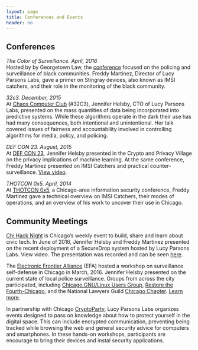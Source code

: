 ```yaml
---
layout: page
title: Conferences and Events
header: no
---
```


## Conferences  

_The Color of Surveillance. April, 2016_  
Hosted by by Georgetown Law, the [conference](https://www.law.georgetown.edu/academics/centers-institutes/privacy-technology/events/index.cfm) focused on the policing and surveillance of black communities. Freddy Martinez, Director of Lucy Parsons Labs, gave a primer on Stingray devices, also known as IMSI catchers, and their role in the monitoring of the black community.

_32c3. December, 2015_  
At [Chaos Computer Club](https://events.ccc.de/category/32c3/) (#32C3), Jennifer Helsby, CTO of Lucy Parsons Labs, presented on the mass quantities of data being incorporated into predictive systems. While these algorithms operate in the dark their use has had many consequences, both intentional and unintentional. Her talk covered issues of fairness and accountability involved in controlling algorithms for media, policy, and policing. 

_DEF CON 23. August, 2015_  
At [DEF CON 23](https://www.defcon.org/), Jennifer Helsby presented in the Crypto and Privacy Village on the privacy implications of machine learning. At the same conference, Freddy Martinez presented on IMSI Catchers and practical counter-surveillance. [View video](https://www.youtube.com/embed/JyTb5mJOYLo).

_THOTCON 0x5. April, 2014_  
At [THOTCON 0x5](http://thotcon.org/), a Chicago-area information security conference, Freddy Martinez gave a technical overview on IMSI Catchers, their modes of operations, and an overview of his work to uncover their use in Chicago.

## Community Meetings  

[Chi Hack Night](https://chihacknight.org/) is Chicago’s weekly event to build, share and learn about civic tech. In June of 2016, Jennifer Helsby and Freddy Martinez presented on the recent deployment of a SecureDrop system hosted by Lucy Parsons Labs. View video. The presentation was recorded and can be seen [here](https://www.youtube.com/watch?v=XKY_Sgv9ej8).

The [Electronic Frontier Alliance](https://www.eff.org/electronic-frontier-alliance) (EFA) hosted a workshop on surveillance self-defense in Chicago in March, 2016. Jennifer Helsby presented on the current state of local police surveillance. Groups from across the city participated, including [Chicago GNU/Linux Users Group](https://chicagolug.org/), [Restore the Fourth-Chicago](http://rt4chicago.com/index.html), and the National Lawyers Guild [Chicago Chapter](http://nlgchicago.org/). [Learn more](https://www.eff.org/deeplinks/2016/04/community-groups-come-together-across-us-promote-digital-rights). 

In partnership with Chicago [CryptoParty](https://www.cryptoparty.in/chicago), Lucy Parsons Labs organizes events designed to pass on knowledge about how to protect yourself in the digital space. This can include encrypted communication, preventing being tracked while browsing the web and general security advice for computers and smartphones. In these hands-on workshops, participants are encourage to bring their devices and instal security applications. 
